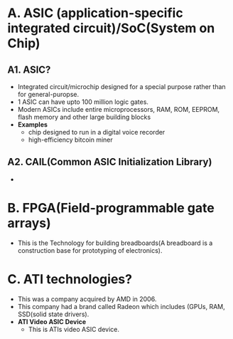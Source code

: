 # A. ASIC (application-specific integrated circuit)/SoC(System on Chip)
## A1. ASIC?
  - Integrated circuit/microchip designed for a special purpose rather than for general-puropse.
  - 1 ASIC can have upto 100 million logic gates.
  - Modern ASICs include entire microprocessors, RAM, ROM, EEPROM, flash memory and other large building blocks
  - **Examples**
    - chip designed to run in a digital voice recorder
    - high-efficiency bitcoin miner
    
## A2. CAIL(Common ASIC Initialization Library)
  - 

# B. FPGA(Field-programmable gate arrays)
- This is the Technology for building breadboards(A breadboard is a construction base for prototyping of electronics).

# C. ATI technologies?
- This was a company acquired by AMD in 2006. 
- This company had a brand called Radeon which includes (GPUs, RAM, SSD(solid state drivers).
- **ATI Video ASIC Device**
  - This is ATIs video ASIC device.

